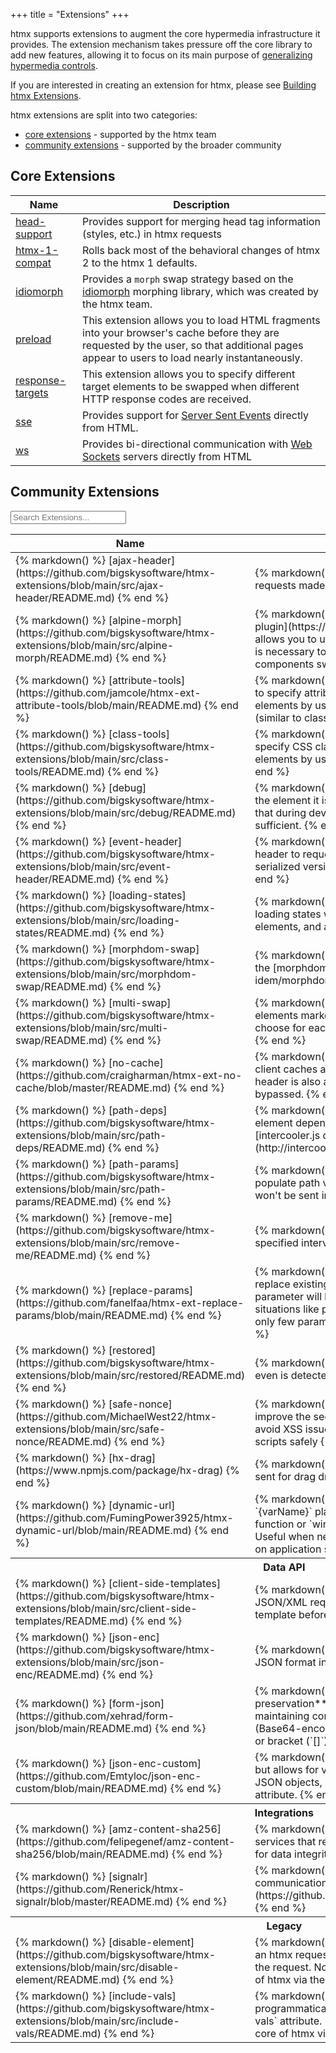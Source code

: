 +++
title = "Extensions"
+++

htmx supports extensions to augment the core hypermedia infrastructure it provides.  The extension mechanism takes
pressure off the core library to add new features, allowing it to focus on its main purpose of 
[generalizing hypermedia controls](https://dl.acm.org/doi/10.1145/3648188.3675127).

If you are interested in creating an extension for htmx, please see [Building htmx Extensions](/extensions/building).

htmx extensions are split into two categories:

* [core extensions](#core-extensions) - supported by the htmx team
* [community extensions](#community-extensions) - supported by the broader community

## Core Extensions

| Name                                             | Description                                                                                                                                                                                |
|--------------------------------------------------|--------------------------------------------------------------------------------------------------------------------------------------------------------------------------------------------|
| [head-support](/extensions/head-support)         | Provides support for merging head tag information (styles, etc.) in htmx requests                                                                                                          |
| [htmx-1-compat](/extensions/htmx-1-compat)       | Rolls back most of the behavioral changes of htmx 2 to the htmx 1 defaults.                                                                                                                |
| [idiomorph](/extensions/idiomorph)               | Provides a `morph` swap strategy based on the [idiomorph](https://github.com/bigskysoftware/idiomorph/) morphing library, which was created by the htmx team.                              |
| [preload](/extensions/preload)                   | This extension allows you to load HTML fragments into your browser's cache before they are requested by the user, so that additional pages appear to users to load nearly instantaneously. |
| [response-targets](/extensions/response-targets) | This extension allows you to specify different target elements to be swapped when different HTTP response codes are received.                                                              |
| [sse](/extensions/sse)                           | Provides support for [Server Sent Events](https://developer.mozilla.org/en-US/docs/Web/API/Server-sent_events/Using_server-sent_events) directly from HTML.                                |
| [ws](/extensions/ws)                             | Provides bi-directional communication with [Web Sockets](https://developer.mozilla.org/en-US/docs/Web/API/WebSockets_API/Writing_WebSocket_client_applications) servers directly from HTML |

## Community Extensions

<search aria-label="Community extensions">
  <label for="extension-filter" hidden>Search Extensions:</label>
  <input type="search" id="extension-filter" placeholder="Search Extensions..."
       _="init
            set :table to the next <table/>
            set :initialHeight to *computed-height of :table
          on keyup
            if the event's key is 'Escape' then set my value to '' then trigger input end
          on input
            repeat in closest <tr/> to <td:first-of-type/> in :table
              if its textContent.toLowerCase() contains my value.toLowerCase()
                remove @hidden from it
              else
                add @hidden='' to it
              end
            end
            -- hide section header when its section is empty
            show closest <tr/> to <tbody th/> in :table
                 when (the next <tr:not([hidden])/> from it within the closest <tbody/> to it) exists
            -- avoid shift by keeping page size constant
            set *margin-bottom of :table to
                `calc(${:initialHeight} - ${*computed-height of :table})`">
</search>
<table>
  <thead>
    <tr>
      <th>Name</th>
      <th>Description</th>
    </tr>
  </thead>
  <tbody>
    <tr>
      <td>{% markdown() %}  [ajax-header](https://github.com/bigskysoftware/htmx-extensions/blob/main/src/ajax-header/README.md)  {% end %}</td>
      <td>{% markdown() %}  Adds an `X-Requested-With` header to all requests made by htmx  {% end %}</td>
    </tr>
    <tr>
      <td>{% markdown() %}  [alpine-morph](https://github.com/bigskysoftware/htmx-extensions/blob/main/src/alpine-morph/README.md)  {% end %}</td>
      <td>{% markdown() %}  Alpine.js now has a lightweight [morph plugin](https://alpinejs.dev/plugins/morph) and this extension allows you to use it as the swapping mechanism in htmx which is necessary to retain Alpine state when you have entire Alpine components swapped by htmx.  {% end %}</td>
    </tr>
    <tr>
      <td>{% markdown() %}  [attribute-tools](https://github.com/jamcole/htmx-ext-attribute-tools/blob/main/README.md)  {% end %}</td>
      <td>{% markdown() %}  The `attribute-tools` extension allows you to specify attributes that will be swapped onto or off of the elements by using an `attributes` or `data-attributes` attribute. (similar to class-tools)  {% end %}</td>
    </tr>
    <tr>
      <td>{% markdown() %}  [class-tools](https://github.com/bigskysoftware/htmx-extensions/blob/main/src/class-tools/README.md)  {% end %}</td>
      <td>{% markdown() %}  The `class-tools` extension allows you to specify CSS classes that will be swapped onto or off of the elements by using a `classes` or `data-classes` attribute.  {% end %}</td>
    </tr>
    <tr>
      <td>{% markdown() %}  [debug](https://github.com/bigskysoftware/htmx-extensions/blob/main/src/debug/README.md)  {% end %}</td>
      <td>{% markdown() %}  This extension will log all htmx events for the element it is on through the `console.debug` function. Note that during dev, using `htmx.logAll()` instead can often be sufficient.  {% end %}</td>
    </tr>
    <tr>
      <td>{% markdown() %}  [event-header](https://github.com/bigskysoftware/htmx-extensions/blob/main/src/event-header/README.md)  {% end %}</td>
      <td>{% markdown() %}  This extension adds the `Triggering-Event` header to requests. The value of the header is a JSON serialized version of the event that triggered the request.  {% end %}</td>
    </tr>
    <tr>
      <td>{% markdown() %}  [loading-states](https://github.com/bigskysoftware/htmx-extensions/blob/main/src/loading-states/README.md)  {% end %}</td>
      <td>{% markdown() %}  This extension allows you to easily manage loading states while a request is in flight, including disabling elements, and adding and removing CSS classes.  {% end %}</td>
    </tr>
    <tr>
      <td>{% markdown() %}  [morphdom-swap](https://github.com/bigskysoftware/htmx-extensions/blob/main/src/morphdom-swap/README.md)  {% end %}</td>
      <td>{% markdown() %}  Provides a `morph` swap strategy based on the [morphdom](https://github.com/patrick-steele-idem/morphdom/) morphing library.  {% end %}</td>
    </tr>
    <tr>
      <td>{% markdown() %}  [multi-swap](https://github.com/bigskysoftware/htmx-extensions/blob/main/src/multi-swap/README.md)  {% end %}</td>
      <td>{% markdown() %}  This extension allows you to swap multiple elements marked from the HTML response. You can also choose for each element which swap method should be used.  {% end %}</td>
    </tr>
    <tr>
      <td>{% markdown() %}  [no-cache](https://github.com/craigharman/htmx-ext-no-cache/blob/master/README.md)  {% end %}</td>
      <td>{% markdown() %}  This extension forces HTMX to bypass client caches and make a new request. An `hx-no-cache` header is also added to allow server-side caching to be bypassed.  {% end %}</td>
    </tr>
    <tr>
      <td>{% markdown() %}  [path-deps](https://github.com/bigskysoftware/htmx-extensions/blob/main/src/path-deps/README.md)  {% end %}</td>
      <td>{% markdown() %}  This extension supports expressing inter-element dependencies based on paths, inspired by the [intercooler.js dependencies mechanism](http://intercoolerjs.org/docs.html#dependencies).  {% end %}</td>
    </tr>
    <tr>
      <td>{% markdown() %}  [path-params](https://github.com/bigskysoftware/htmx-extensions/blob/main/src/path-params/README.md)  {% end %}</td>
      <td>{% markdown() %}  This extension uses request parameters to populate path variables. Used parameters are removed so they won't be sent in the query string or body anymore.  {% end %}</td>
    </tr>
    <tr>
      <td>{% markdown() %}  [remove-me](https://github.com/bigskysoftware/htmx-extensions/blob/main/src/remove-me/README.md)  {% end %}</td>
      <td>{% markdown() %}  Allows you to remove an element after a specified interval.  {% end %}</td>
    </tr>
    <tr>
      <td>{% markdown() %}  [replace-params](https://github.com/fanelfaa/htmx-ext-replace-params/blob/main/README.md)  {% end %}</td>
      <td>{% markdown() %}  This extension uses request parameters to replace existing parameters. If given value is empty string then parameter will be deleted. This extension would be useful in situations like pagination, search that you only want to replace only few parameters instead of reset all parameters.  {% end %}</td>
    </tr>
    <tr>
      <td>{% markdown() %}  [restored](https://github.com/bigskysoftware/htmx-extensions/blob/main/src/restored/README.md)  {% end %}</td>
      <td>{% markdown() %}  Triggers an event whenever a back button even is detected while using `hx-boost`  {% end %}</td>
    </tr>
    <tr>
      <td>{% markdown() %}  [safe-nonce](https://github.com/MichaelWest22/htmx-extensions/blob/main/src/safe-nonce/README.md)  {% end %}</td>
      <td>{% markdown() %}  The `safe-nonce` extension can be used to improve the security of the application/web-site and help avoid XSS issues by allowing you to return known trusted inline scripts safely  {% end %}</td>
    </tr>
    <tr>
      <td>{% markdown() %}  [hx-drag](https://www.npmjs.com/package/hx-drag)  {% end %}</td>
      <td>{% markdown() %}  This extension allows htmx requests to be sent for drag drop  {% end %}</td>
    </tr>
    <tr>
      <td>{% markdown() %}  [dynamic-url](https://github.com/FumingPower3925/htmx-dynamic-url/blob/main/README.md)  {% end %}</td>
      <td>{% markdown() %}  Allows dynamic URL path templating using `{varName}` placeholders, resolved via configurable custom function or `window.` fallback. It does not rely on `hx-vals`. Useful when needing to perform requests to paths that depend on application state.  {% end %}</td>
    </tr>
  </tbody>
  <tbody>
    <tr><th scope="rowgroup" colspan="2">Data API</th></tr>
    <tr>
      <td>{% markdown() %}  [client-side-templates](https://github.com/bigskysoftware/htmx-extensions/blob/main/src/client-side-templates/README.md)  {% end %}</td>
      <td>{% markdown() %}  This extension supports transforming a JSON/XML request response into HTML via a client-side template before it is swapped into the DOM.  {% end %}</td>
    </tr>
    <tr>
      <td>{% markdown() %}  [json-enc](https://github.com/bigskysoftware/htmx-extensions/blob/main/src/json-enc/README.md)  {% end %}</td>
      <td>{% markdown() %}  This extension encodes parameters in JSON format instead of url format.  {% end %}</td>
    </tr>
    <tr>
      <td>{% markdown() %}  [form-json](https://github.com/xehrad/form-json/blob/main/README.md)  {% end %}</td>
      <td>{% markdown() %}  Similar to `json-enc`, but with **type preservation**. Converts form data into structured JSON while maintaining correct types for numbers, booleans, and files (Base64-encoded). Supports nested structures using dot (`.`) or bracket (`[]`) notation.  {% end %}</td>
    </tr>
    <tr>
      <td>{% markdown() %}  [json-enc-custom](https://github.com/Emtyloc/json-enc-custom/blob/main/README.md)  {% end %}</td>
      <td>{% markdown() %}  This extension works similarly to json-enc but allows for very complex structures, such as embedding JSON objects, lists, or handling indexes, just by using the name attribute.  {% end %}</td>
    </tr>
  </tbody>
  <tbody>
    <tr><th scope="rowgroup" colspan="2">Integrations</th></tr>
    <tr>
      <td>{% markdown() %}  [amz-content-sha256](https://github.com/felipegenef/amz-content-sha256/blob/main/README.md)  {% end %}</td>
      <td>{% markdown() %}  HTMX extension for interacting with AWS services that require the content hash as part of the request for data integrity verification. {% end %}</td>
    </tr>
    <tr>
      <td>{% markdown() %}  [signalr](https://github.com/Renerick/htmx-signalr/blob/master/README.md)  {% end %}</td>
      <td>{% markdown() %}  Provides bidirectional real-time communication via [SignalR](https://github.com/dotnet/AspNetCore/tree/main/src/SignalR).  {% end %}</td>
    </tr>
  </tbody>
  <tbody>
    <tr><th scope="rowgroup" colspan="2">Legacy</th></tr>
    <tr>
      <td>{% markdown() %}  [disable-element](https://github.com/bigskysoftware/htmx-extensions/blob/main/src/disable-element/README.md)  {% end %}</td>
      <td>{% markdown() %}  This extension disables an element during an htmx request, when configured on the element triggering the request. Note that this functionality is now part of the core of htmx via the `hx-disabled-elt` attribute.  {% end %}</td>
    </tr>
    <tr>
      <td>{% markdown() %}  [include-vals](https://github.com/bigskysoftware/htmx-extensions/blob/main/src/include-vals/README.md)  {% end %}</td>
      <td>{% markdown() %}  The `include-vals` extension allows you to programmatically include values in a request with a `include-vals` attribute. Note that this functionality is now part of the core of htmx via the `hx-vals` attribute.  {% end %}</td>
    </tr>
  </tbody>
</table>
